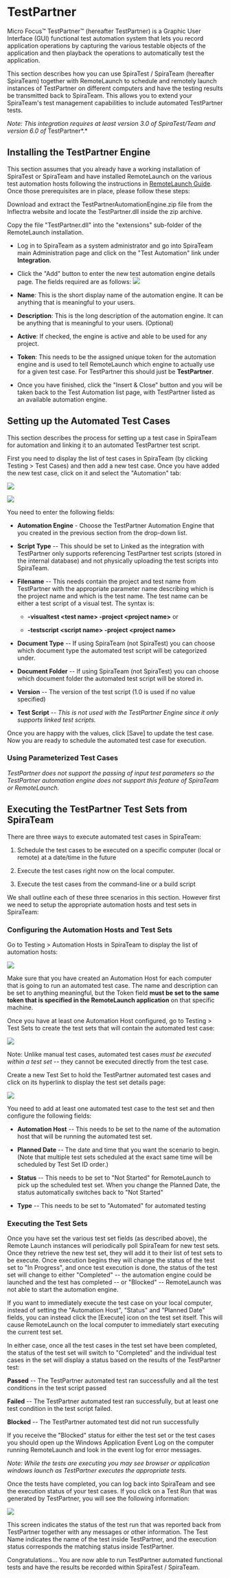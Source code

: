 # TestPartner

Micro Focus™ TestPartner™ (hereafter TestPartner) is a Graphic User
Interface (GUI) functional test automation system that lets you record
application operations by capturing the various testable objects of the
application and then playback the operations to automatically test the
application.

This section describes how you can use SpiraTest / SpiraTeam (hereafter
SpiraTeam) together with RemoteLaunch to schedule and remotely launch
instances of TestPartner on different computers and have the testing
results be transmitted back to SpiraTeam. This allows you to extend your
SpiraTeam's test management capabilities to include automated
TestPartner tests.

*Note: This integration requires at least version 3.0 of SpiraTest/Team
and version 6.0 of* TestPartner*.*

## Installing the TestPartner Engine

This section assumes that you already have a working installation of
SpiraTest or SpiraTeam and have installed RemoteLaunch on the various
test automation hosts following the instructions in [RemoteLaunch Guide](../RemoteLaunch%20Guide/).
Once those prerequisites are in place, please follow these steps:

Download and extract the TestPartnerAutomationEngine.zip
file from the Inflectra website and locate the TestPartner.dll inside
the zip archive.

Copy the file "TestPartner.dll" into the "extensions" sub-folder of the
RemoteLaunch installation.

-   Log in to SpiraTeam as a system administrator and go into SpiraTeam
main Administration page and click on the "Test Automation" link
under **Integration**.

-   Click the "Add" button to enter the new test automation engine
details page. The fields required are as follows:
![](img/TestPartner_96.png)




-   **Name**: This is the short display name of the automation
engine. It can be anything that is meaningful to your users.

-   **Description**: This is the long description of the automation
engine. It can be anything that is meaningful to your users.
(Optional)

-   **Active**: If checked, the engine is active and able to be used
for any project.

-   **Token**: This needs to be the assigned unique token for the
automation engine and is used to tell RemoteLaunch which engine
to actually use for a given test case. For TestPartner this
should just be **TestPartner**.

-   Once you have finished, click the "Insert & Close" button and you
will be taken back to the Test Automation list page, with
TestPartner listed as an available automation engine.

## Setting up the Automated Test Cases

This section describes the process for setting up a test case in
SpiraTeam for automation and linking it to an automated TestPartner test
script.

First you need to display the list of test cases in SpiraTeam (by
clicking Testing \> Test Cases) and then add a new test case. Once you
have added the new test case, click on it and select the "Automation"
tab:

![](img/TestPartner_97.png)




![](img/TestPartner_98.png)




You need to enter the following fields:

- **Automation Engine** - Choose the TestPartner Automation Engine that
you created in the previous section from the drop-down list.

- **Script Type** -- This should be set to Linked as the integration with
TestPartner only supports referencing TestPartner test scripts (stored
in the internal database) and not physically uploading the test scripts
into SpiraTeam.

- **Filename** -- This needs contain the project and test name from
TestPartner with the appropriate parameter name describing which is the
project name and which is the test name. The test name can be either a
test script of a visual test. The syntax is:

    - **-visualtest <test name\> -project <project name\>** or

    - **-testscript <script name\> -project <project name\>**

- **Document Type** -- If using SpiraTeam (not SpiraTest) you can choose
which document type the automated test script will be categorized under.

- **Document Folder** -- If using SpiraTeam (not SpiraTest) you can choose
which document folder the automated test script will be stored in.

- **Version** -- The version of the test script (1.0 is used if no value
specified)

- **Test Script** -- *This is not used with the TestPartner Engine since
it only supports linked test scripts.*

Once you are happy with the values, click \[Save\] to update the test
case. Now you are ready to schedule the automated test case for
execution.

### Using Parameterized Test Cases

*TestPartner does not support the passing of input test parameters so
the TestPartner automation engine does not support this feature of
SpiraTeam or RemoteLaunch.*

## Executing the TestPartner Test Sets from SpiraTeam

There are three ways to execute automated test cases in SpiraTeam:

1.  Schedule the test cases to be executed on a specific computer (local
or remote) at a date/time in the future

2.  Execute the test cases right now on the local computer.

3.  Execute the test cases from the command-line or a build script

We shall outline each of these three scenarios in this section. However
first we need to setup the appropriate automation hosts and test sets in
SpiraTeam:

### Configuring the Automation Hosts and Test Sets

Go to Testing \> Automation Hosts in SpiraTeam to display the list of
automation hosts:

![](img/TestPartner_15.png)




Make sure that you have created an Automation Host for each computer
that is going to run an automated test case. The name and description
can be set to anything meaningful, but the Token field **must be set to
the same token that is specified in the RemoteLaunch application** on
that specific machine.

Once you have at least one Automation Host configured, go to Testing \>
Test Sets to create the test sets that will contain the automated test
case:

![](img/TestPartner_31.png)




Note: Unlike manual test cases, automated test cases *must be executed
within a test set* -- they cannot be executed directly from the test
case.

Create a new Test Set to hold the TestPartner automated test cases and
click on its hyperlink to display the test set details page:

![](img/TestPartner_99.png)




You need to add at least one automated test case to the test set and
then configure the following fields:

-   **Automation Host** -- This needs to be set to the name of the
automation host that will be running the automated test set.

-   **Planned Date** -- The date and time that you want the scenario to
begin. (Note that multiple test sets scheduled at the exact same
time will be scheduled by Test Set ID order.)

-   **Status** -- This needs to be set to "Not Started" for RemoteLaunch
to pick up the scheduled test set. When you change the Planned Date,
the status automatically switches back to "Not Started"

-   **Type** -- This needs to be set to "Automated" for automated
testing

### Executing the Test Sets

Once you have set the various test set fields (as described above), the
Remote Launch instances will periodically poll SpiraTeam for new test
sets. Once they retrieve the new test set, they will add it to their
list of test sets to be execute. Once execution begins they will change
the status of the test set to "In Progress", and once test execution is
done, the status of the test set will change to either "Completed" --
the automation engine could be launched and the test has completed -- or
"Blocked" -- RemoteLaunch was not able to start the automation engine.

If you want to immediately execute the test case on your local computer,
instead of setting the "Automation Host", "Status" and "Planned Date"
fields, you can instead click the \[Execute\] icon on the test set
itself. This will cause RemoteLaunch on the local computer to
immediately start executing the current test set.

In either case, once all the test cases in the test set have been
completed, the status of the test set will switch to "Completed" and the
individual test cases in the set will display a status based on the
results of the TestPartner test:

**Passed** -- The TestPartner automated test ran successfully and all
the test conditions in the test script passed

**Failed** -- The TestPartner automated test ran successfully, but at
least one test condition in the test script failed.

**Blocked** -- The TestPartner automated test did not run successfully

If you receive the "Blocked" status for either the test set or the test
cases you should open up the Windows Application Event Log on the
computer running RemoteLaunch and look in the event log for error
messages.

*Note: While the tests are executing you may see browser or application
windows launch as TestPartner executes the appropriate tests.*

Once the tests have completed, you can log back into SpiraTeam and see
the execution status of your test cases. If you click on a Test Run that
was generated by TestPartner, you will see the following information:

![](img/TestPartner_100.png)




This screen indicates the status of the test run that was reported back
from TestPartner together with any messages or other information. The
Test Name indicates the name of the test inside TestPartner, and the
execution status corresponds the matching status inside TestPartner.

Congratulations... You are now able to run TestPartner automated
functional tests and have the results be recorded within SpiraTest /
SpiraTeam.


